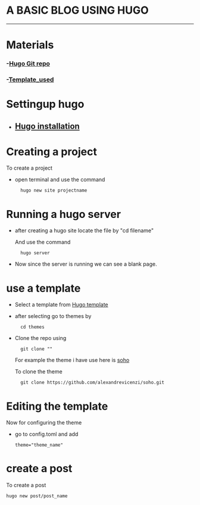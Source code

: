 # A BASIC BLOG USING HUGO
---
# Materials
### -[Hugo Git repo](https://github.com/gohugoio/hugo)

### -[Template_used](https://github.com/alexandrevicenzi/soho)

# Settingup hugo 

- ## [Hugo installation](https://gohugo.io/getting-started/installing/)

# Creating a project

To create a project

- open terminal and use the command

        hugo new site projectname

# Running a hugo server

- after creating a hugo site
    locate the file by "cd filename"

    And use the command
        
        hugo server

- Now since the server is running we can see a blank page.


# use a template

- Select a template from [Hugo template](https://gohugo.io/templates/)
- after selecting go to themes by
        
        cd themes

- Clone the repo using
    
        git clone ""
    For example the theme i have use here is [soho](https://themes.gohugo.io/soho/)
    
    To clone the theme 
            
        git clone https://github.com/alexandrevicenzi/soho.git


# Editing the template

Now for configuring the theme
    
  - go to config.toml and add
        
        theme="theme_name"

# create a post

To create a post

    hugo new post/post_name
